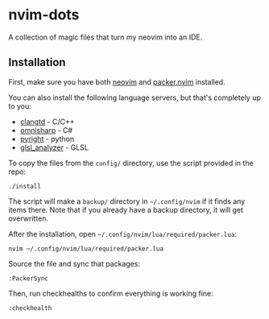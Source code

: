 # nvim-dots
A collection of magic files that turn my neovim into an IDE.


## Installation
First, make sure you have both [neovim](https://github.com/neovim/neovim) and [packer.nvim](https://github.com/wbthomason/packer.nvim) installed.

You can also install the following language servers, but that's completely up to you:
 - [clangtd](https://github.com/clangd/clangd) - C/C++
 - [omnisharp](https://github.com/OmniSharp/omnisharp-roslyn) - C#
 - [pyright](https://github.com/microsoft/pyright) - python
 - [glsl_analyzer](https://github.com/nolanderc/glsl_analyzer) - GLSL

To copy the files from the `config/` directory, use the script provided in the repo:
```
./install
```
The script will make a `backup/` directory in `~/.config/nvim` if it finds any items there.
Note that if you already have a backup directory, it will get overwritten.

After the installation, open `~/.config/nvim/lua/required/packer.lua`:
```
nvim ~/.config/nvim/lua/required/packer.lua
```

Source the file and sync that packages:
```
:PackerSync
```

Then, run checkhealths to confirm everything is working fine:
```
:checkhealth
```
